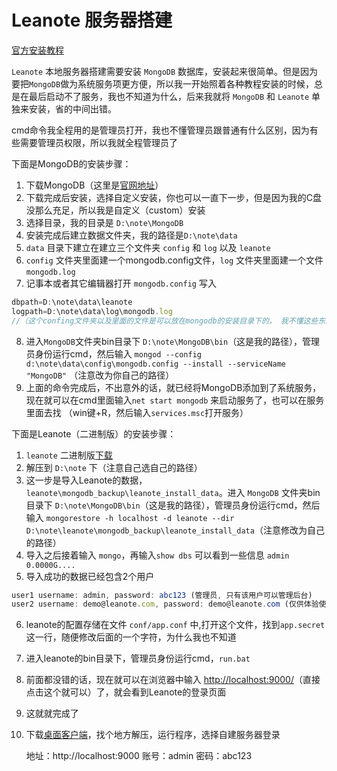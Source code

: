 # Leanote 服务器搭建

[官方安装教程](https://github.com/leanote/leanote/wiki)

`Leanote` 本地服务器搭建需要安装 `MongoDB` 数据库，安装起来很简单。但是因为要把`MongoDB`做为系统服务项更方便，所以我一开始照着各种教程安装的时候，总是在最后启动不了服务，我也不知道为什么，后来我就将 `MongoDB` 和 `Leanote` 单独来安装，省的中间出错。

cmd命令我全程用的是管理员打开，我也不懂管理员跟普通有什么区别，因为有些需要管理员权限，所以我就全程管理员了

下面是MongoDB的安装步骤：

 1. 下载MongoDB（这里是[官网地址](https://www.mongodb.com/download-center?jmp=nav#community)）
 2. 下载完成后安装，选择自定义安装，你也可以一直下一步，但是因为我的C盘没那么充足，所以我是自定义（custom）安装
 3. 选择目录，我的目录是 `D:\note\MongoDB`
 4. 安装完成后建立数据文件夹，我的路径是`D:\note\data`
 5. `data` 目录下建立在建立三个文件夹 `config` 和 `log` 以及 `leanote`
 6. `config` 文件夹里面建一个mongodb.config文件，`log` 文件夹里面建一个文件 `mongodb.log`
 7. 记事本或者其它编辑器打开 `mongodb.config` 写入
```js 
dbpath=D:\note\data\leanote
logpath=D:\note\data\log\mongodb.log
//（这个confing文件夹以及里面的文件是可以放在mongodb的安装目录下的， 我不懂这些东西，我这样建文件夹是为了自己好找，你如果是放在别的地方，注意在下面操作的时候改好路径）
```

 8. 进入`MongoDB`文件夹bin目录下 `D:\note\MongoDB\bin`（这是我的路径），管理员身份运行cmd，然后输入 `mongod --config d:\note\data\config\mongodb.config --install --serviceName "MongoDB"` （注意改为你自己的路径）
 9. 上面的命令完成后，不出意外的话，就已经将MongoDB添加到了系统服务，现在就可以在cmd里面输入`net start mongodb` 来启动服务了，也可以在服务里面去找 （win键+R，然后输入`services.msc`打开服务）
 
下面是Leanote（二进制版）的安装步骤：

 1. `leanote` 二进制版[下载](http://leanote.org/#download)
 2. 解压到 `D:\note` 下（注意自己选自己的路径）
 3. 这一步是导入Leanote的数据，`leanote\mongodb_backup\leanote_install_data`。进入 `MongoDB` 文件夹bin目录下 `D:\note\MongoDB\bin`（这是我的路径），管理员身份运行cmd，然后输入 `mongorestore -h localhost -d leanote --dir D:\note\leanote\mongodb_backup\leanote_install_data`（注意修改为自己的路径）
 4. 导入之后接着输入 `mongo`，再输入`show dbs` 可以看到一些信息 `admin 0.0000G....`
 5. 导入成功的数据已经包含2个用户
```js
user1 username: admin, password: abc123 (管理员, 只有该用户可以管理后台)  
user2 username: demo@leanote.com, password: demo@leanote.com (仅供体验使用)
```
 6. leanote的配置存储在文件 `conf/app.conf` 中,打开这个文件，找到`app.secret`这一行，随便修改后面的一个字符，为什么我也不知道
 7. 进入leanote的bin目录下，管理员身份运行cmd，`run.bat`
 8. 前面都没错的话，现在就可以在浏览器中输入 [http://localhost:9000/](http://localhost:9000/)（直接点击这个就可以）了，就会看到Leanote的登录页面
 9. 这就就完成了
 10. 下载[桌面客户端](http://app.leanote.com/)，找个地方解压，运行程序，选择自建服务器登录
 
        地址：http://localhost:9000
        账号：admin
        密码：abc123
        
    


